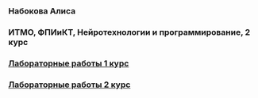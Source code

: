 ### Набокова Алиса
### ИТМО, ФПИиКТ, Нейротехнологии и программирование, 2 курс


### [Лабораторные работы 1 курс](https://github.com/allfeia/Navigation/blob/main/navigation1.md)
### [Лабораторные работы 2 курс]()
<!--
**allfeia/allfeia** is a ✨ _special_ ✨ repository because its `README.md` (this file) appears on your GitHub profile.

Here are some ideas to get you started:

- 🔭 I’m currently working on ...
- 🌱 I’m currently learning ...
- 👯 I’m looking to collaborate on ...
- 🤔 I’m looking for help with ...
- 💬 Ask me about ...
- 📫 How to reach me: ...
- 😄 Pronouns: ...
- ⚡ Fun fact: ...
-->
